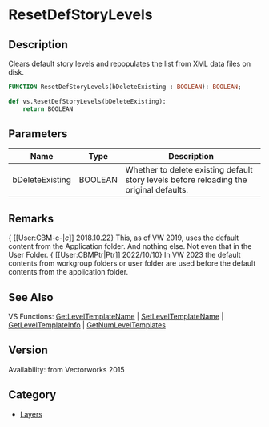 # ResetDefStoryLevels

## Description
Clears default story levels and repopulates the list from XML data files on disk.

```pascal
FUNCTION ResetDefStoryLevels(bDeleteExisting : BOOLEAN): BOOLEAN;
```

```python
def vs.ResetDefStoryLevels(bDeleteExisting):
    return BOOLEAN
```

## Parameters
|Name|Type|Description|
|---|---|---|
|bDeleteExisting|BOOLEAN|Whether to delete existing default story levels before reloading the original defaults.|

## Remarks
{ [[User:CBM-c-|_c_]] 2018.10.22} This, as of VW 2019, uses the default content from the Application folder. And nothing else. Not even that in the User Folder.
{ [[User:CBMPtr|Ptr]] 2022/10/10} In VW 2023 the default contents from workgroup folders or user folder are used before the default contents from the application folder.

## See Also
VS Functions:
[GetLevelTemplateName](GetLevelTemplateName.md) 
| [SetLevelTemplateName](SetLevelTemplateName.md) 
| [GetLevelTemplateInfo](GetLevelTemplateInfo.md) 
| [GetNumLevelTemplates](GetNumLevelTemplates.md)

## Version
Availability: from Vectorworks 2015

## Category
* [Layers](../Categories/Layers.md)
